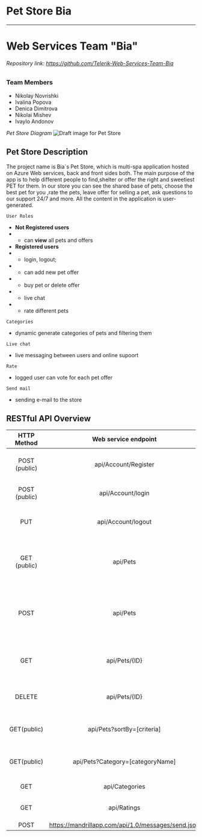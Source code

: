 # Pet Store Bia #
---
# Web Services Team "Bia" 
###### Repository link: https://github.com/Telerik-Web-Services-Team-Bia
### Team Members
- Nikolay Novrishki
- Ivalina Popova
- Denica Dimitrova
- Nikolai Mishev
- Ivaylo Andonov

*Pet Store Diagram*
![Draft image for Pet Store](http://oi67.tinypic.com/2d8hpjp.jpg)

## Pet Store Description

The project name is Bia`s Pet Store, which is multi-spa application hosted on Azure Web services, back and front sides both. The main purpose of the app is to help different people to find,shelter or offer the right and sweetiest PET for them. In our store you can see the shared base of pets, choose the best pet for you ,rate the pets, leave offer for selling a pet, ask questions to our support 24/7 and more. All the content in the application is user-generated.

`User Roles`
 * **Not Registered users**
 * * can **view** all pets and offers
 * **Registered users**
 *  * login, logout;
 *  *   can add new pet offer
 *  *   buy pet or delete offer
 *  *  live chat
 *  *  rate different pets


`Categories`
 * dynamic generate categories of pets and filtering them

`Live chat` 
* live messaging between users and online supoort

`Rate`
* logged user can vote for each pet offer

`Send mail`
* sending e-mail to the store

 ## RESTful API Overview
| HTTP Method | Web service endpoint | Description |
|:----------:|:-----------:|:-------------|
|POST (public) | api/Account/Register | Registers a new user in the pet store|
|POST (public) | api/Account/login | Logs in a user in the pet store
|PUT | api/Account/logout | Logs out a user from the events system |
|GET (public)|api/Pets|Gets all pets from the store(sorted or categorized optionaly)|
|POST|api/Pets|Creates a new offer, save it into the MS SQL Database and show it to the client|
|GET|api/Pets/{ID}|Get choosen Pet from the store by given Id|
|DELETE|api/Pets/{ID}|Delete an existing offer by given Id|
|GET(public)|api/Pets?sortBy=[criteria]|Gets the pets sorted by given criteria.|
|GET(public) |api/Pets?Category=[categoryName]|Gets the pets filtered by given category|
|GET|api/Categories|Gets the all categories|
|GET|api/Ratings|Update each pet offer|
|POST|https://mandrillapp.com/api/1.0/messages/send.json|Send mail|

